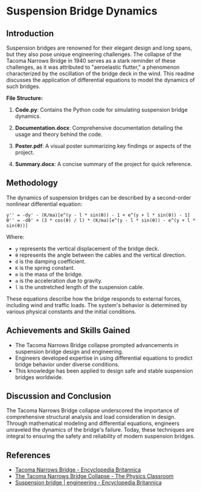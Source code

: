 # Suspension Bridge Dynamics

## Introduction

Suspension bridges are renowned for their elegant design and long spans, but they also pose unique engineering challenges. The collapse of the Tacoma Narrows Bridge in 1940 serves as a stark reminder of these challenges, as it was attributed to "aeroelastic flutter," a phenomenon characterized by the oscillation of the bridge deck in the wind. This readme discusses the application of differential equations to model the dynamics of such bridges.

**File Structure:**

1. **Code.py**: Contains the Python code for simulating suspension bridge dynamics.

2. **Documentation.docx**: Comprehensive documentation detailing the usage and theory behind the code.

3. **Poster.pdf**: A visual poster summarizing key findings or aspects of the project.

4. **Summary.docx**: A concise summary of the project for quick reference.


## Methodology

The dynamics of suspension bridges can be described by a second-order nonlinear differential equation:

```
y'' = -dy' - (K/ma)[e^(y - l * sin(θ)) - 1 + e^(y + l * sin(θ)) - 1]
θ'' = -dθ' + (3 * cos(θ) / l) * (K/ma)[e^(y - l * sin(θ)) - e^(y + l * sin(θ))]
```

Where:
- `y` represents the vertical displacement of the bridge deck.
- `θ` represents the angle between the cables and the vertical direction.
- `d` is the damping coefficient.
- `K` is the spring constant.
- `m` is the mass of the bridge.
- `a` is the acceleration due to gravity.
- `l` is the unstretched length of the suspension cable.

These equations describe how the bridge responds to external forces, including wind and traffic loads. The system's behavior is determined by various physical constants and the initial conditions.

## Achievements and Skills Gained

- The Tacoma Narrows Bridge collapse prompted advancements in suspension bridge design and engineering.
- Engineers developed expertise in using differential equations to predict bridge behavior under diverse conditions.
- This knowledge has been applied to design safe and stable suspension bridges worldwide.

## Discussion and Conclusion

The Tacoma Narrows Bridge collapse underscored the importance of comprehensive structural analysis and load consideration in design. Through mathematical modeling and differential equations, engineers unraveled the dynamics of the bridge's failure. Today, these techniques are integral to ensuring the safety and reliability of modern suspension bridges.

## References

- [Tacoma Narrows Bridge - Encyclopedia Britannica](https://www.britannica.com/topic/Tacoma-Narrows-Bridge)
- [The Tacoma Narrows Bridge Collapse - The Physics Classroom](http://www.physicsclassroom.com/class/waves/Lesson-3/The-Tacoma-Narrows-Bridge-Collapse)
- [Suspension bridge | engineering - Encyclopedia Britannica](https://www.britannica.com/technology/suspension-bridge)
